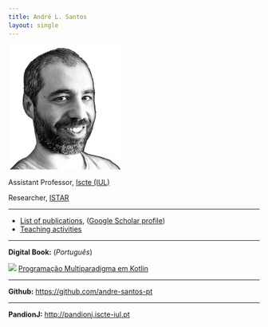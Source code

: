 ```yaml
---
title: André L. Santos
layout: single
---
```

![](andre_l_santos.png)

Assistant Professor, [Iscte (IUL)](http://www.iscte-iul.pt)

Researcher, [ISTAR](https://istar.iscte-iul.pt)

***

- [List of publications](publications), ([Google Scholar profile](https://scholar.google.com/citations?hl=pt-PT&user=sYMVDNgAAAAJ&view_op=list_works&sortby=pubdate))
- [Teaching activities](teaching)

***

**Digital Book:** (*Português*)

![](kotlin.png) [Programação Multiparadigma em Kotlin](kotlin)

***

**Github:**
<https://github.com/andre-santos-pt>

***

**PandionJ:**
<http://pandionj.iscte-iul.pt>
